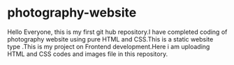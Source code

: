 # photography-website
Hello Everyone, this is my first git hub repository.I have completed coding of photography website using pure HTML and CSS.This is a static website type .This is my project on Frontend development.Here i am uploading HTML and CSS codes and images file in this repository.
